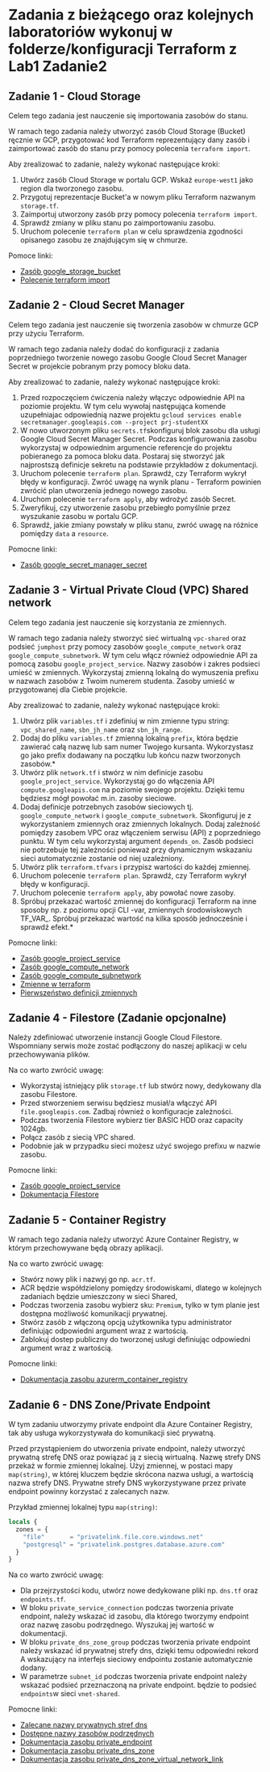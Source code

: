 #  Zadania z bieżącego oraz kolejnych laboratoriów wykonuj w folderze/konfiguracji Terraform z Lab1 Zadanie2

## Zadanie 1 - Cloud Storage

Celem tego zadania jest nauczenie się importowania zasobów do stanu.

W ramach tego zadania należy utworzyć zasób Cloud Storage (Bucket) ręcznie w GCP, przygotować kod Terraform reprezentujący
dany zasób i zaimportować zasób do stanu przy pomocy polecenia `terraform import`.

Aby zrealizować to zadanie, należy wykonać następujące kroki:

1. Utwórz zasób Cloud Storage w portalu GCP. Wskaż `europe-west1` jako region dla tworzonego zasobu.
2. Przygotuj reprezentacje Bucket'a w nowym pliku Terraform nazwanym `storage.tf`.
3. Zaimportuj utworzony zasób przy pomocy polecenia `terraform import`.
4. Sprawdź zmiany w pliku stanu po zaimportowaniu zasobu.
5. Uruchom polecenie `terraform plan` w celu sprawdzenia zgodności opisanego zasobu ze znajdującym się w chmurze.

Pomoce linki:
* [Zasób google_storage_bucket](https://registry.terraform.io/providers/hashicorp/google/latest/docs/resources/storage_bucket)
* [Polecenie terraform import](https://developer.hashicorp.com/terraform/cli/commands/import)


## Zadanie 2 - Cloud Secret Manager

Celem tego zadania jest nauczenie się tworzenia zasobów w chmurze GCP przy użyciu Terraform.

W ramach tego zadania należy dodać do konfiguracji z zadania poprzedniego tworzenie nowego zasobu Google Cloud Secret Manager Secret w projekcie pobranym
przy pomocy bloku data.

Aby zrealizować to zadanie, należy wykonać następujące kroki:

1. Przed rozpoczęciem ćwiczenia należy włączyc odpowiednie API na poziomie projektu. W tym celu wywołaj następująca komende uzupełniajac odpowiednią nazwe 
   projektu `gcloud services enable secretmanager.googleapis.com --project prj-studentXX`
2. W nowo utworzonym pliku `secrets.tf`skonfiguruj blok zasobu dla usługi Google Cloud Secret Manager Secret. Podczas konfigurowania zasobu wykorzystaj w 
   odpowiednim argumencie referencje do projektu pobieranego za pomoca bloku data. Postaraj się stworzyć jak najprostszą definicje sekretu na podstawie 
   przykładów z dokumentacji.
3. Uruchom polecenie `terraform plan`. Sprawdź, czy Terraform wykrył błędy w konfiguracji. Zwróć uwagę na wynik planu - Terraform powinien zwrócić plan 
   utworzenia jednego nowego zasobu.
4. Uruchom polecenie `terraform apply`, aby wdrożyć zasób Secret.
5. Zweryfikuj, czy utworzenie zasobu przebiegło pomyślnie przez wyszukanie zasobu w portalu GCP.
6. Sprawdź, jakie zmiany powstały w pliku stanu, zwróć uwagę na różnice pomiędzy `data` a `resource`.

Pomocne linki:

* [Zasób google_secret_manager_secret](https://registry.terraform.io/providers/hashicorp/google/latest/docs/resources/secret_manager_secret)


## Zadanie 3 - Virtual Private Cloud (VPC) Shared network

Celem tego zadania jest nauczenie się korzystania ze zmiennych.

W ramach tego zadania należy stworzyć sieć wirtualną `vpc-shared` oraz podsieć `jumphost` przy pomocy zasobów 
`google_compute_network` oraz `google_compute_subnetwork`. W tym celu włącz również odpowiednie API za pomocą zasobu
`google_project_service`. Nazwy zasobów i zakres podsieci umieść w zmiennych. Wykorzystaj zmienną lokalną do wymuszenia 
prefixu w nazwach zasobów z Twoim numerem studenta. Zasoby umieść w przygotowanej dla Ciebie projekcie.

Aby zrealizować to zadanie, należy wykonać następujące kroki:

1. Utwórz plik `variables.tf` i zdefiniuj w nim zmienne typu string: `vpc_shared_name`, `sbn_jh_name` oraz `sbn_jh_range`.
2. Dodaj do pliku `variables.tf` zmienną lokalną `prefix`, która będzie zawierać całą nazwę lub sam numer Twojego kursanta. Wykorzystasz go jako prefix dodawany
   na początku lub końcu nazw tworzonych zasobów.*
3. Utwórz plik `network.tf` i stwórz w nim definicje zasobu `google_project_service`. Wykorzystaj go do włączenia API `compute.googleapis.com` na poziomie 
   swojego projektu. Dzięki temu będziesz mógł powołać m.in. zasoby sieciowe.
4. Dodaj definicje potrzebnych zasobów sieciowych tj. `google_compute_network` i `google_compute_subnetwork`. Skonfiguruj je z wykorzystaniem zmiennych oraz 
   zmiennych lokalnych. Dodaj zależność pomiędzy zasobem VPC oraz włączeniem serwisu (API) z poprzedniego punktu. W tym celu wykorzystaj argument `depends_on`. Zasób
   podsieci nie potrzebuje tej zależności ponieważ przy dynamicznym wskazaniu sieci automatycznie zostanie od niej uzależniony.
5. Utwórz plik `terraform.tfvars` i przypisz wartości do każdej zmiennej.
6. Uruchom polecenie `terraform plan`. Sprawdź, czy Terraform wykrył błędy w konfiguracji.
7. Uruchom polecenie `terraform apply`, aby powołać nowe zasoby.
8. Spróbuj przekazać wartość zmiennej do konfiguracji Terraform na inne sposoby np. z poziomu opcji CLI -var, zmiennych
   środowiskowych TF_VAR_. Spróbuj przekazać wartość na kilka sposób jednocześnie i sprawdź efekt.*


Pomocne linki:

* [Zasób google_project_service](https://registry.terraform.io/providers/hashicorp/google/5.43.1/docs/resources/google_project_service)
* [Zasób google_compute_network](https://registry.terraform.io/providers/hashicorp/google/5.43.1/docs/resources/compute_network)
* [Zasób google_compute_subnetwork](https://registry.terraform.io/providers/hashicorp/google/5.43.1/docs/resources/compute_subnetwork)
* [Zmienne w terraform](https://developer.hashicorp.com/terraform/language/values/variables)
* [Pierwszeństwo definicji zmiennych](https://developer.hashicorp.com/terraform/language/values/variables#variable-definition-precedence)


## Zadanie 4 - Filestore (Zadanie opcjonalne)

Należy zdefiniować utworzenie instancji Google Cloud Filestore.
Wspomniany serwis może zostać podłączony do naszej aplikacji w celu przechowywania plików.

Na co warto zwrócić uwagę:

* Wykorzystaj istniejący plik `storage.tf` lub stwórz nowy, dedykowany dla zasobu Filestore.
* Przed stworzeniem serwisu będziesz musiał/a włączyć API `file.googleapis.com`. Zadbaj również o konfiguracje zależności.
* Podczas tworzenia Filestore wybierz tier BASIC HDD oraz capacity 1024gb.
* Połącz zasób z siecią VPC shared.
* Podobnie jak w przypadku sieci możesz użyć swojego prefixu w nazwie zasobu.

Pomocne linki:

* [Zasób google_project_service](https://registry.terraform.io/providers/hashicorp/google/5.43.1/docs/resources/google_project_service)
* [Dokumentacja Filestore](https://registry.terraform.io/providers/hashicorp/google/latest/docs/resources/filestore_instance)

## Zadanie 5 - Container Registry

W ramach tego zadania należy utworzyć Azure Container Registry, w którym przechowywane będą obrazy aplikacji.

Na co warto zwrócić uwagę:

* Stwórz nowy plik i nazwyj go np. `acr.tf`.
* ACR będzie współdzielony pomiędzy środowiskami, dlatego w kolejnych zadaniach będzie umieszczony w sieci Shared,
* Podczas tworzenia zasobu wybierz sku: `Premium`, tylko w tym planie jest dostępna możliwość komunikacji prywatnej.
* Stwórz zasób z włączoną opcją użytkownika typu administrator definiując odpowiedni argument wraz z wartością.
* Zablokuj dostep publiczny do tworzonej usługi definiując odpowiedni argument wraz z wartością.

Pomocne linki:

* [Dokumentacja zasobu azurerm_container_registry](https://registry.terraform.io/providers/hashicorp/azurerm/latest/docs/resources/container_registry)

## Zadanie 6 - DNS Zone/Private Endpoint

W tym zadaniu utworzymy private endpoint dla Azure Container Registry, tak aby usługa wykorzystywała do komunikacji sieć prywatną.

Przed przystąpieniem do utworzenia private endpoint, należy utworzyć prywatną strefę DNS oraz powiązać ją z siecią wirtualną.
Nazwę strefy DNS przekaż w formie zmiennej lokalnej. Użyj zmiennej, w postaci mapy `map(string)`, w której kluczem będzie skrócona nazwa usługi,
a wartością nazwa strefy DNS.
Prywatne strefy DNS wykorzystywane przez private endpoint powinny korzystać z zalecanych nazw.

Przykład zmiennej lokalnej typu `map(string)`:

```terraform
locals {
  zones = {
    "file"       = "privatelink.file.core.windows.net"
    "postgresql" = "privatelink.postgres.database.azure.com"
  }
}
```

Na co warto zwrócić uwagę:

* Dla przejrzystości kodu, utwórz nowe dedykowane pliki np. `dns.tf` oraz `endpoints.tf`.
* W bloku `private_service_connection` podczas tworzenia private endpoint, należy wskazać id zasobu, dla którego
  tworzymy endpoint oraz nazwę zasobu podrzędnego. Wyszukaj jej wartość w dokumentacji.
* W bloku `private_dns_zone_group` podczas tworzenia private endpoint należy wskazać id prywatnej strefy dns, dzięki temu
  odpowiedni rekord A wskazujący na interfejs sieciowy endpointu zostanie automatycznie dodany.
* W parametrze `subnet_id` podczas tworzenia private endpoint należy wskazać podsieć przeznaczoną na private endpoint.
   będzie to podsieć `endpoints`w sieci `vnet-shared`.

Pomocne linki:

* [Zalecane nazwy prywatnych stref dns](https://learn.microsoft.com/pl-pl/azure/private-link/private-endpoint-dns#azure-services-dns-zone-configuration)
* [Dostępne nazwy zasobów podrzędnych](https://learn.microsoft.com/en-gb/azure/private-link/private-endpoint-overview#private-link-resource)
* [Dokumentacja zasobu private_endpoint](https://registry.terraform.io/providers/hashicorp/azurerm/latest/docs/resources/private_endpoint)
* [Dokumentacja zasobu private_dns_zone](https://registry.terraform.io/providers/hashicorp/azurerm/latest/docs/data-sources/private_dns_zone)
* [Dokumentacja zasobu private_dns_zone_virtual_network_link](https://registry.terraform.io/providers/hashicorp/azurerm/latest/docs/resources/private_dns_zone_virtual_network_link)